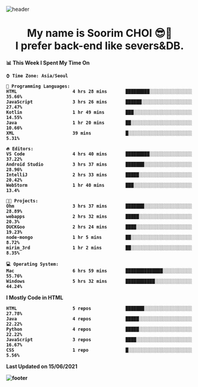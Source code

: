 <!--
**sxxrxm/sxxrxm** is a ✨ _special_ ✨ repository because its `README.md` (this file) appears on your GitHub profile.
-->
![header](https://capsule-render.vercel.app/api?type=Waving&color=gradient&height=300&section=header&text=Soorim%20CHOI&fontSize=90&animation=twinkling&fontAlignY=40)
<h1 align="center">
  My name is <b>Soorim CHOI<b> 😎👋
  <br>
  I prefer back-end like severs&DB.
</h1>
  
<!--START_SECTION:waka-->
📊 **This Week I Spent My Time On** 

```text
⌚︎ Time Zone: Asia/Seoul

💬 Programming Languages: 
HTML                     4 hrs 28 mins       █████████░░░░░░░░░░░░░░░░   35.66% 
JavaScript               3 hrs 26 mins       ██████░░░░░░░░░░░░░░░░░░░   27.47% 
Kotlin                   1 hr 49 mins        ███░░░░░░░░░░░░░░░░░░░░░░   14.55% 
Java                     1 hr 20 mins        ██░░░░░░░░░░░░░░░░░░░░░░░   10.66% 
XML                      39 mins             █░░░░░░░░░░░░░░░░░░░░░░░░   5.31%

🔥 Editors: 
VS Code                  4 hrs 40 mins       █████████░░░░░░░░░░░░░░░░   37.22% 
Android Studio           3 hrs 37 mins       ███████░░░░░░░░░░░░░░░░░░   28.96% 
IntelliJ                 2 hrs 33 mins       █████░░░░░░░░░░░░░░░░░░░░   20.42% 
WebStorm                 1 hr 40 mins        ███░░░░░░░░░░░░░░░░░░░░░░   13.4%

🐱‍💻 Projects: 
Ohm                      3 hrs 37 mins       ███████░░░░░░░░░░░░░░░░░░   28.89% 
webapps                  2 hrs 32 mins       █████░░░░░░░░░░░░░░░░░░░░   20.3% 
DUCKGoo                  2 hrs 24 mins       ████░░░░░░░░░░░░░░░░░░░░░   19.23% 
node-mongo               1 hr 5 mins         ██░░░░░░░░░░░░░░░░░░░░░░░   8.72% 
mirim_3rd                1 hr 2 mins         ██░░░░░░░░░░░░░░░░░░░░░░░   8.35%

💻 Operating System: 
Mac                      6 hrs 59 mins       ██████████████░░░░░░░░░░░   55.76% 
Windows                  5 hrs 32 mins       ███████████░░░░░░░░░░░░░░   44.24%

```

**I Mostly Code in HTML** 

```text
HTML                     5 repos             ███████░░░░░░░░░░░░░░░░░░   27.78% 
Java                     4 repos             █████░░░░░░░░░░░░░░░░░░░░   22.22% 
Python                   4 repos             █████░░░░░░░░░░░░░░░░░░░░   22.22% 
JavaScript               3 repos             ████░░░░░░░░░░░░░░░░░░░░░   16.67% 
CSS                      1 repo              █░░░░░░░░░░░░░░░░░░░░░░░░   5.56%

```



 Last Updated on 15/06/2021
<!--END_SECTION:waka-->


![footer](https://capsule-render.vercel.app/api?type=Waving&section=footer&color=gradient&height=300)
